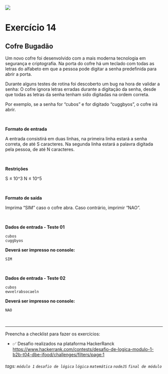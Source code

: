 ![](https://i.imgur.com/xG74tOh.png)

# Exercício 14

## Cofre Bugadão

Um novo cofre foi desenvolvido com a mais moderna tecnologia em segurança e criptografia. Na porta do cofre há um teclado com todas as letras do alfabeto em que a pessoa pode digitar a senha predefinida para abrir a porta.

Durante alguns testes de rotina foi descoberto um bug na hora de validar a senha: O cofre ignora letras erradas durante a digitação da senha, desde que todas as letras da senha tenham sido digitadas na ordem correta.

Por exemplo, se a senha for “cubos” e for digitado “cuggbyos”, o cofre irá abrir.

<br>

**Formato de entrada**

A entrada consistirá em duas linhas, na primeira linha estará a senha correta, de até S caracteres. Na segunda linha estará a palavra digitada pela pessoa, de até N caracteres.

<br>

**Restrições**

S ≤ 10^3 N ≤ 10^5

<br>

**Formato de saída**

Imprima “SIM” caso o cofre abra. Caso contrário, imprimir “NAO”.

<br>

**Dados de entrada - Teste 01**

```
cubos
cuggbyos
```

**Deverá ser impresso no console:**

```
SIM
```

<br>

**Dados de entrada - Teste 02**

```
cubos
ewvelrabsocaeln
```

**Deverá ser impresso no console:**

```
NAO
```

<br>

---

Preencha a checklist para fazer os exercícios:

-   ✅ Desafio realizados na plataforma HackerRanck
    https://www.hackerrank.com/contests/desafio-de-logica-modulo-1-b2b-t04-dbe-ifood/challenges/filters/page:1

###### tags: `módulo 1` `desafio de lógica` `lógica` `matemática` `nodeJS` `final de módulo`

